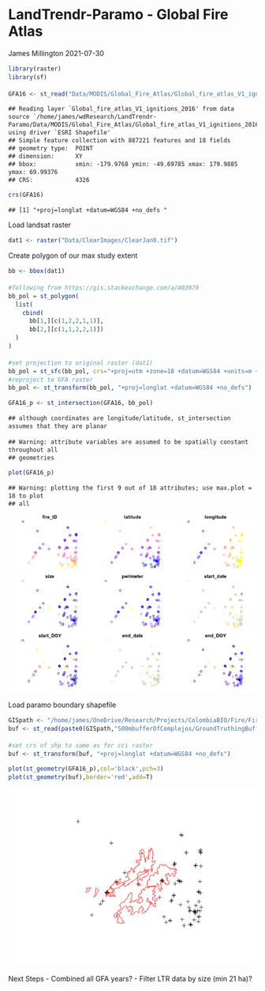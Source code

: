 LandTrendr-Paramo - Global Fire Atlas
================
James Millington
2021-07-30

``` r
library(raster)
library(sf)

GFA16 <- st_read("Data/MODIS/Global_Fire_Atlas/Global_fire_atlas_V1_ignitions_2016/Global_fire_atlas_V1_ignitions_2016.shp")
```

    ## Reading layer `Global_fire_atlas_V1_ignitions_2016' from data source `/home/james/wdResearch/LandTrendr-Paramo/Data/MODIS/Global_Fire_Atlas/Global_fire_atlas_V1_ignitions_2016/Global_fire_atlas_V1_ignitions_2016.shp' using driver `ESRI Shapefile'
    ## Simple feature collection with 887221 features and 18 fields
    ## geometry type:  POINT
    ## dimension:      XY
    ## bbox:           xmin: -179.9768 ymin: -49.69785 xmax: 179.9885 ymax: 69.99376
    ## CRS:            4326

``` r
crs(GFA16)
```

    ## [1] "+proj=longlat +datum=WGS84 +no_defs "

Load landsat raster

``` r
dat1 <- raster("Data/ClearImages/ClearJan0.tif")
```

Create polygon of our max study extent

``` r
bb <- bbox(dat1)

#following from https://gis.stackexchange.com/a/403979
bb_pol = st_polygon(
  list(
    cbind(
      bb[1,][c(1,2,2,1,1)], 
      bb[2,][c(1,1,2,2,1)])
  )
)

#set projection to original raster (dat1)
bb_pol = st_sfc(bb_pol, crs="+proj=utm +zone=18 +datum=WGS84 +units=m +no_defs +ellps=WGS84 +towgs84=0,0,0")
#reproject to GFA raster
bb_pol <- st_transform(bb_pol, "+proj=longlat +datum=WGS84 +no_defs")
```

``` r
GFA16_p <- st_intersection(GFA16, bb_pol)
```

    ## although coordinates are longitude/latitude, st_intersection assumes that they are planar

    ## Warning: attribute variables are assumed to be spatially constant throughout all
    ## geometries

``` r
plot(GFA16_p)
```

    ## Warning: plotting the first 9 out of 18 attributes; use max.plot = 18 to plot
    ## all

![](GlobalFireAtlas_analysis_files/figure-gfm/unnamed-chunk-4-1.png)<!-- -->

Load paramo boundary shapefile

``` r
GISpath <- "/home/james/OneDrive/Research/Projects/ColombiaBIO/Fire/Fire GIS Files/" #linux
buf <- st_read(paste0(GISpath,"500mbufferOfComplejos/GroundTruthingBuffer500m.shp"))

#set crs of shp to same as for cci raster
buf <- st_transform(buf, "+proj=longlat +datum=WGS84 +no_defs")
```

``` r
plot(st_geometry(GFA16_p),col='black',pch=3)
plot(st_geometry(buf),border='red',add=T)
```

![](GlobalFireAtlas_analysis_files/figure-gfm/unnamed-chunk-6-1.png)<!-- -->

Next Steps - Combined all GFA years? - Filter LTR data by size (min 21
ha)?
